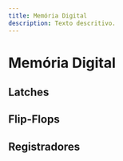 ```yaml
---
title: Memória Digital
description: Texto descritivo.
---
```


# Memória Digital
## Latches
## Flip-Flops

## Registradores
